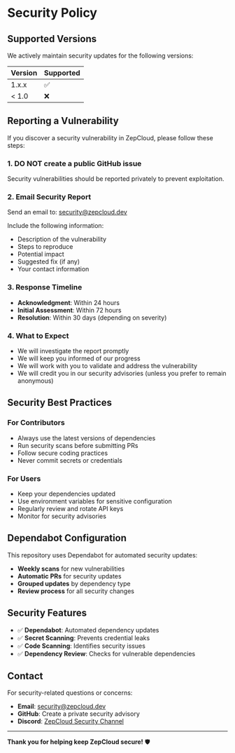 # Security Policy

## Supported Versions

We actively maintain security updates for the following versions:

| Version | Supported          |
| ------- | ------------------ |
| 1.x.x   | :white_check_mark: |
| < 1.0   | :x:                |

## Reporting a Vulnerability

If you discover a security vulnerability in ZepCloud, please follow these steps:

### 1. **DO NOT** create a public GitHub issue
Security vulnerabilities should be reported privately to prevent exploitation.

### 2. **Email Security Report**
Send an email to: [security@zepcloud.dev](mailto:security@zepcloud.dev)

Include the following information:
- Description of the vulnerability
- Steps to reproduce
- Potential impact
- Suggested fix (if any)
- Your contact information

### 3. **Response Timeline**
- **Acknowledgment**: Within 24 hours
- **Initial Assessment**: Within 72 hours  
- **Resolution**: Within 30 days (depending on severity)

### 4. **What to Expect**
- We will investigate the report promptly
- We will keep you informed of our progress
- We will work with you to validate and address the vulnerability
- We will credit you in our security advisories (unless you prefer to remain anonymous)

## Security Best Practices

### For Contributors
- Always use the latest versions of dependencies
- Run security scans before submitting PRs
- Follow secure coding practices
- Never commit secrets or credentials

### For Users
- Keep your dependencies updated
- Use environment variables for sensitive configuration
- Regularly review and rotate API keys
- Monitor for security advisories

## Dependabot Configuration

This repository uses Dependabot for automated security updates:
- **Weekly scans** for new vulnerabilities
- **Automatic PRs** for security updates
- **Grouped updates** by dependency type
- **Review process** for all security changes

## Security Features

- ✅ **Dependabot**: Automated dependency updates
- ✅ **Secret Scanning**: Prevents credential leaks
- ✅ **Code Scanning**: Identifies security issues
- ✅ **Dependency Review**: Checks for vulnerable dependencies

## Contact

For security-related questions or concerns:
- **Email**: [security@zepcloud.dev](mailto:security@zepcloud.dev)
- **GitHub**: Create a private security advisory
- **Discord**: [ZepCloud Security Channel](https://discord.gg/zepcloud)

---

**Thank you for helping keep ZepCloud secure!** 🛡️
